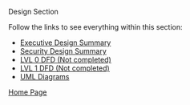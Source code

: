 Design Section

Follow the links to see everything within this section:

- [Executive Design Summary](https://github.com/SirRexOfRider/CYBR404-UNK-Oregon-Trail/blob/main/Project/Design/ExecutiveDesignDocument.md)
- [Security Design Summary](https://github.com/SirRexOfRider/CYBR404-UNK-Oregon-Trail/blob/main/Project/Design/SecurityDesignDocument.md)
- [LVL 0 DFD (Not completed)](https://www.youtube.com/watch?v=tMEWY4ZszUs)
- [LVL 1 DFD (Not completed)](https://www.youtube.com/watch?v=tMEWY4ZszUs)
- [UML Diagrams](https://github.com/SirRexOfRider/CYBR404-UNK-Oregon-Trail/blob/main/Project/Design/UMLDiagrams.md)







[Home Page](https://github.com/SirRexOfRider/CYBR404-UNK-Oregon-Trail/tree/main)
